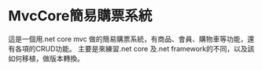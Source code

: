 # MvcCore簡易購票系統
這是一個用.net core mvc 做的簡易購票系統，有商品、會員、購物車等功能，還有各項的CRUD功能。
主要是來練習.net core 及.net framework的不同，以及該如何移植，做版本轉換。
